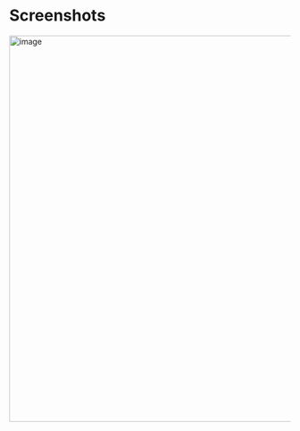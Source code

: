 # Screenshots
<img width="1366" height="691" alt="image" src="https://github.com/user-attachments/assets/5e47bcad-a299-4ec1-b659-585ede0c2a3d" />


